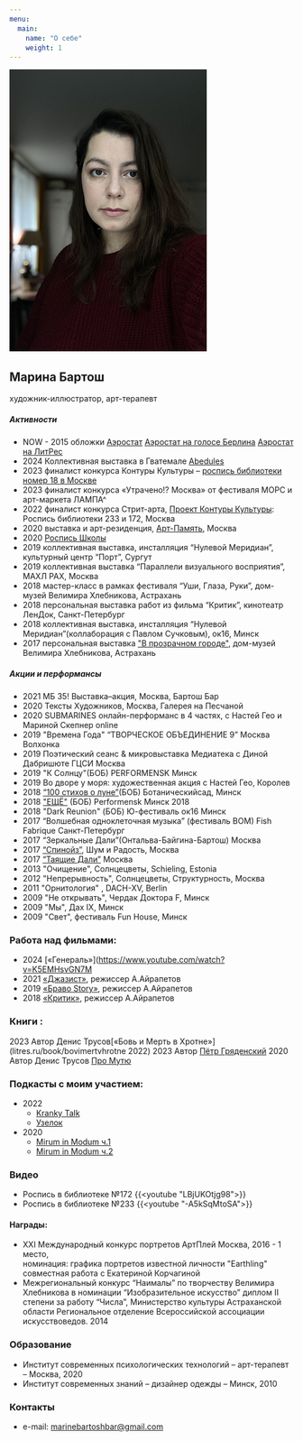 ```yaml
---
menu:
  main:
    name: "О себе"
    weight: 1
---
```

![Марина Бартош](a.jpg)

## Марина Бартош
художник-иллюстратор, арт-терапевт


##### Активности
* NOW - 2015 обложки [Аэростат](https://aerostatbg.ru/) [Аэростат на голосе Берлина](https://radio-rb.de/podkasty/) [Аэростат на ЛитРес](https://www.litres.ru/podcast/boris-grebenschikov/aerostat-poslednie-vypuski-69352003/)
* 2024 Коллективная выставка в Гватемале [Abedules](http://www.xelainfocus.com/2024/04/abedules-exposicion-de-arte-ruso-en-xela.html)
* 2023 финалист конкурса Контуры Культуры – [роспись библиотеки номер 18 в Москве](https://vk.com/album-9488439_297488655)
* 2023 финалист конкурса «Утрачено!? Москва» от фестиваля МОРС и арт-маркета ЛАМПА^ 
* 2022 финалист конкурса Стрит-арта, [Проект Контуры Культуры](https://mosproducer.ru/project/kontury-kultury/): Роспись библиотеки 233 и 172, Москва
* 2020 выставка и арт-резиденция, [Арт-Память](https://g.co/arts/G9BrBabE6cGGv7Ut9), Москва
* 2020 [Роспись Школы](https://cheb.media/2020/07/30/graffiti-65shkola/)
* 2019 коллективная выставка, инсталляция “Нулевой Меридиан”, культурный центр “Порт”, Сургут
* 2019 коллективная выставка “Параллели визуального восприятия”, МАХЛ РАХ, Москва
* 2018 мастер-класс в рамках фестиваля “Уши, Глаза, Руки”, дом-музей Велимира Хлебникова, Астрахань
* 2018 персональная выставка работ из фильма “Критик”, кинотеатр ЛенДок, Санкт-Петербург
* 2018 коллективная выставка, инсталляция “Нулевой Меридиан”(коллаборация с Павлом Сучковым), ок16, Минск
* 2017 персональная выставка ["В прозрачном городе"](http://www.domvelimira.ru/data/events/2017/05/vistavka_grafiki_marini_bartosh/index.php), дом-музей Велимира Хлебникова, Астрахань


##### Акции и перформансы
* 2021 МБ 35! Выставка–акция, Москва, Бартош Бар
* 2020 Тексты Художников, Москва, Галерея на Песчаной 
* 2020 SUBMARINES онлайн-перформанс в 4 частях, с Настей Гео и Мариной Скепнер online 
* 2019 "Времена Года" “ТВОРЧЕСКОЕ ОБЪЕДИНЕНИЕ 9” Москва Волхонка
* 2019 Поэтический сеанс & микровыставка Медиатека c Диной Дабришюте ГЦСИ Москва
* 2019 "К Солнцу"(БОБ) PERFORMENSK Минск
* 2019 Во дворе у моря: художественная акция с Настей Гео, Королев
* 2018 [“100 стихов о луне”](https://www.youtube.com/watch?v=3tQyMuHR2UU&t=1s)(БОБ) Ботаническийсад, Минск 
* 2018 ["ЕЩЁ"](https://youtu.be/PwxuxLy7L28) (БОБ) Performensk Минск 2018 
* 2018 "Dark Reunion" (БОБ) Ю-фестиваль ок16 Минск 
* 2017 “Волшебная одноклеточная музыка” (фестиваль ВОМ) Fish Fabrique Санкт-Петербург 
* 2017 “Зеркальные Дали”(Онтальва-Байгина-Бартош) Москва 
* 2017 [“Спинойз”](https://www.youtube.com/watch?v=UuLI90awxzM&t=6s), Шум и Радость, Москва 
* 2017 [“Таящие Дали”](https://www.youtube.com/watch?v=nbGFLGwp_Gk) Москва 
* 2013 "Очищение", Солнцецветы, Schieling, Estonia
* 2012 "Непрерывность", Солнцецветы, Структурность, Москва
* 2011 "Орнитология" , DACH-XV, Berlin
* 2009 "Не открывать", Чердак Доктора F, Минск
* 2009 "Мы", Дах IX, Минск
* 2009 "Свет", фестиваль Fun House, Минск  

### Работа над фильмами:

* 2024 [«Генераль»](https://www.youtube.com/watch?v=K5EMHsvGN7M
* 2021 [«Джазист»](/www.kinopoisk.ru/film/4476007/), режиссер А.Айрапетов
* 2019 [«Браво Story»](https://www.kinopoisk.ru/film/1267337/), режиссер А.Айрапетов
* 2018 [«Критик»](https://www.kinopoisk.ru/film/1118093/), режиссер А.Айрапетов

### Книги :
2023 Автор Денис Трусов[«Бовь и Мерть в Хротне»](litres.ru/book/bovimertvhrotne 2022)
2023 Автор [Пётр Гряденский](litres.ru/petr-gryadenskiy/)
2020 Автор Денис Трусов [Про Мутю](litres.ru/book/promutu)

 ### Подкасты с моим участием:
  * 2022
    * [Kranky Talk](https://kranky-talk.mave.digital/ep-4)
    * [Узелок](https://uzelok.mave.digital/ep-3)
  * 2020
    * [Mirum in Modum ч.1](https://regress78.com/mirum-in-modum-024/)
    * [Mirum in Modum ч.2](https://regress78.com/mirum-in-modum-025/)

### Видео

* Роспись в библиотеке №172 {{<youtube "LBjUKOtjg98">}}
* Роспись в библиотеке №233 {{<youtube "-A5kSqMtoSA">}}

#### Награды:

* XXI Международный конкурс портретов АртПлей Москва, 2016 - 1 место, <br>
номинация: графика портретов известной личности "Earthling" совместная работа с Екатериной Корчагиной
* Межрегиональный конкурс “Наималы” по творчеству Велимира Хлебникова в номинации “Изобразительное искусство”
диплом II степени за работу “Числа”, Министерство культуры Астраханской области
Региональное отделение Всероссийской ассоциации искусствоведов. 2014

### Образование

* Институт современных психологических технологий – арт-терапевт – Москва, 2020
* Институт современных  знаний – дизайнер одежды – Минск, 2010

### Контакты

* e-mail: [marinebartoshbar@gmail.com](mailto:marinebartoshbar@gmail.com)
